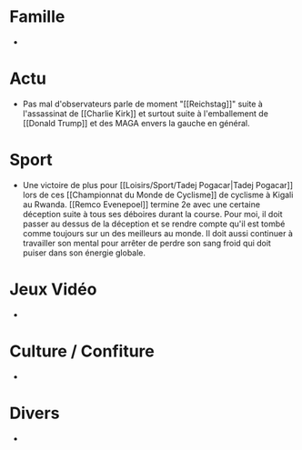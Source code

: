 # Famille
- 
# Actu
- Pas mal d'observateurs parle de moment "[[Reichstag]]" suite à l'assassinat de [[Charlie Kirk]] et surtout suite à l'emballement de [[Donald Trump]] et des MAGA envers la gauche en général.
# Sport
- Une victoire de plus pour [[Loisirs/Sport/Tadej Pogacar|Tadej Pogacar]] lors de ces [[Championnat du Monde de Cyclisme]] de cyclisme à Kigali au Rwanda. [[Remco Evenepoel]] termine 2e avec une certaine déception suite à tous ses déboires durant la course. Pour moi, il doit passer au dessus de la déception et se rendre compte qu'il est tombé comme toujours sur un des meilleurs au monde. Il doit aussi continuer à travailler son mental pour arrêter de perdre son sang froid qui doit puiser dans son énergie globale.
# Jeux Vidéo
- 
# Culture / Confiture
- 
# Divers
- 
